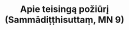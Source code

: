 ---
layout: page
title: 'Apie teisingą požiūrį (Sammādiṭṭhisuttaṃ, MN 9)'
category: vidutinio
index: 
  - Teisingas požiūris
sortIndex: 9
tags:
  - Teisingas požiūris
image:
  feature: Burmese.jpg
published: true
suttacentral: mn9
---